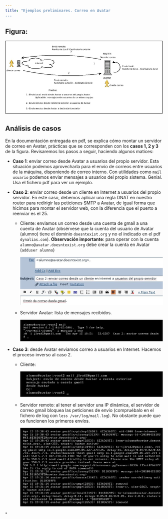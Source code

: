 ```yaml
---
title: "Ejemplos preliminares. Correo en Avatar
---
```


## Figura:

![casos preliminares](../img/RedServicioCorreo-CasosPreliminares2.jpeg "casos preliminares")  

  
## Análisis de casos

En la documentación entregada en pdf, se explica cómo montar un servidor de correo en Avatar, prácticas que se corresponden con los **casos 1, 2 y 3** de la figura. Revisaremos los pasos a seguir, haciendo algunos matices:

* **Caso 1**: enviar correo desde Avatar a usuarios del propio servidor. Esta situación podemos aprovecharla para el envío de correos entre usuarios de la máquina, disponiendo de correo interno. Con utilidades como `mail usuario` podemos enviar mensajes a usuarios del propio sistema. Genial. Usa el fichero pdf para ver un ejemplo.
* **Caso 2**: enviar correo desde un cliente en Internet a usuarios del propio servidor. En este caso, debemos aplicar una regla DNAT en nuestro router para redirigir las peticiones SMTP a Avatar, de igual forma que hicimos para montar el servidor web, con la diferencia que el puerto a reenviar es el 25.
    * Cliente: enviamos un correo desde una cuenta de gmail a una cuenta de Avatar (obsérvese que la cuenta del usuario de Avatar (alumno) tiene el dominio `doesntexist.org` y no el indicado en el pdf `dynalias.com`). **Observación importante**: para operar con la cuenta `alumno@avatar.doesntexist.org` debe crear la cuenta en Avatar (`adduser alumno`)  
    
      ![cliente desde el exterior](../img/Caso2-gmail.jpg "cliente desde el exterior")  

    * Servidor Avatar: lista de mensajes recibidos.

      ![Lista mensajes en Avatar](../img/Caso2-avatar-lista.jpg "Lista mensajes en Avatar")  

  
  

* **Caso 3**: desde Avatar enviamos correo a usuarios en Internet. Hacemos el proceso inverso al caso 2.

    * Cliente:

        ![Avatar a usuarios exteriores](../img/Caso3-avatar-cliente.jpg "Avatar a usuarios exteriores")

    * Servidor remoto: al tener el servidor una IP dinámica, el servidor de correo gmail bloquea las peticiones de envío (compruébalo en el fichero de log con `less /var/log/mail.log`). No obstante puede que os funcionen los primeros envíos.

        ![Problemas con IP Dinámica](../img/Caso3-avatar-mensajelog.jpg "Problemas con IP Dinámica")  

"